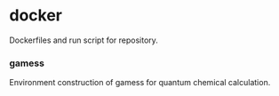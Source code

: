 # docker
Dockerfiles and run script for repository.

### gamess
Environment construction of gamess for quantum chemical calculation.
